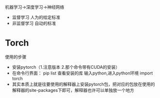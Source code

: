 机器学习->深度学习->神经网络
- 监督学习     人为的给定标准
- 非监督学习 自动的标准















# Torch
使用的步骤
- 安装pytorch（1.注意版本  2.那个命令带有CUDA的安装）
- 在命令行界面： pip list  查看安装的库
				输入python,进入python环境
				import torch
- 其实本质上就是往要使用的解释器上安装pytorch包，把对应的包放在使用的解释器的site-packages下即可，解释器也许可以单独放一个地方